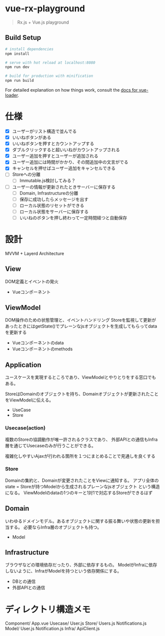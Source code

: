 # vue-rx-playground

> Rx.js + Vue.js playground

## Build Setup

``` bash
# install dependencies
npm install

# serve with hot reload at localhost:8080
npm run dev

# build for production with minification
npm run build
```

For detailed explanation on how things work, consult the [docs for vue-loader](http://vuejs.github.io/vue-loader).

# 仕様
- [x] ユーザーがリスト構造で並んでる
- [x] いいねボタンがある
- [x] いいねボタンを押すとカウントアップする
- [x] ダブルクリックすると超いいねがカウントアップされる
- [x] ユーザー追加を押すとユーザーが追加される
- [x] ユーザー追加には時間がかかり、その間追加中の文言がでる
- [x] キャンセルを押せばユーザー追加をキャンセルできる
- [ ] Storeへの分離
  - [ ] Immutable.js検討してみる？
- [ ] ユーザーの情報が更新されたときサーバーに保存する
  - [ ] Domain, Infrastructureの分離
  - [ ] 保存に成功したらメッセージを出す
  - [ ] ローカル状態のリセットができる
  - [ ] ローカル状態をサーバーに保存する
  - [ ] いいねのボタンを押し終わって一定時間経つと自動保存

# 設計
MVVM + Layerd Architecture

## View
DOM定義とイベントの発火

- Vueコンポーネント

## ViewModel
DOM操作のための状態管理と、イベントハンドリング
Storeを監視して更新があったときにはgetState()でプレーンなjsオブジェクトを生成してもらってdataを更新する

- Vueコンポーネントのdata
- Vueコンポーネントのmethods

## Application
ユースケースを実現するところであり、ViewModelとやりとりをする窓口でもある。

StoreはDomainのオブジェクトを持ち、Domainオブジェクトが更新されたことをViewModelに伝える。

- UseCase
- Store

### Usecase(action)
複数のStoreの協調動作が唯一許されるクラスであり、
外部APIとの通信もInfra層を通じてUsecaseのみが行うことができる。

複雑化しやすいAjaxが行われる箇所を１つにまとめることで見通しを良くする

### Store
Domainの集約と、Domainが変更されたことをViewに通知する。
アプリ全体のstate = Storeが持つModelから生成されるプレーンなjsオブジェクト
という構造になる。
ViewModelのdataの1つのキーと1対1で対応するStoreができるはず

## Domain
いわゆるドメインモデル。あるオブジェクトに関する振る舞いや状態の更新を担当する。
必要ならInfra層のオブジェクトも持つ。

- Model

## Infrastructure
ブラウザなどの環境依存だったり、外部に依存するもの。
ModelがInfraに依存しないように、InfraがModelを持つという依存関係にする。

- DBとの通信
- 外部APIとの通信

# ディレクトリ構造メモ

Component/
  App.vue
Usecase/
  User.js
Store/
  Users.js
  Notifications.js
Model/
  User.js
  Notification.js
Infra/
  ApiClient.js
